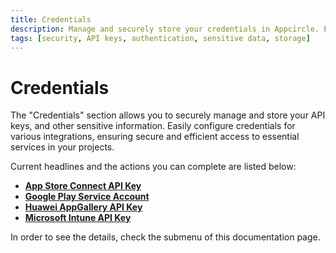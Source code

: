 ```yaml
---
title: Credentials
description: Manage and securely store your credentials in Appcircle. Easily configure and access API keys, and other sensitive information.
tags: [security, API keys, authentication, sensitive data, storage]
---
```


# Credentials


The "Credentials" section allows you to securely manage and store your API keys, and other sensitive information. Easily configure credentials for various integrations, ensuring secure and efficient access to essential services in your projects.

Current headlines and the actions you can complete are listed below:

- [**App Store Connect API Key**](/account/my-organization/security/credentials/adding-an-app-store-connect-api-key)
- [**Google Play Service Account**](/account/my-organization/security/credentials/adding-google-play-service-account)
- [**Huawei AppGallery API Key**](/account/my-organization/security/credentials/adding-huawei-api-key)
- [**Microsoft Intune API Key**](/account/my-organization/security/credentials/adding-microsoft-intune-api-key)

In order to see the details, check the submenu of this documentation page.